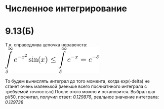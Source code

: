 # Численное интегрирование
# 9.13(Б) 
Т.к. справедлива цепочка неравенств:
![GitHub Logo](neq.png)

То будем вычислять интеграл до того момента, когда exp(-delta) не станет очень маленькой (меньше всего посчиатнного интеграла с требуемой точностью)
После этого можно и остановится. 
Выбрал шаг pi/50, посчитал, получил ответ:  *0.129876*, реальное значение интеграла: *0.129738*
